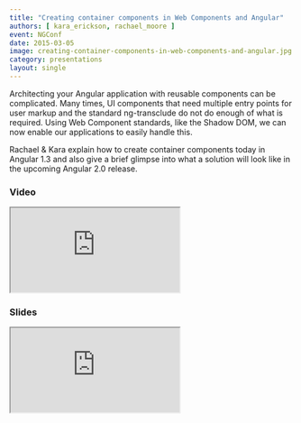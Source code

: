 ```yaml
---
title: "Creating container components in Web Components and Angular"
authors: [ kara_erickson, rachael_moore ]
event: NGConf
date: 2015-03-05
image: creating-container-components-in-web-components-and-angular.jpg
category: presentations
layout: single
---
```


Architecting your Angular application with reusable components can be complicated. Many times, UI components that need multiple entry points for user markup and the standard ng-transclude do not do enough of what is required. Using Web Component standards, like the Shadow DOM, we can now enable our applications to easily handle this.

<!-- Excerpt -->

Rachael & Kara explain how to create container components today in Angular 1.3 and also give a brief glimpse into what a solution will look like in the upcoming Angular 2.0 release.

### Video

<div class="iframe-wrap">
    <iframe src="https://www.youtube.com/embed/AbunztfV5vU" itemprop="video"></iframe>
</div>

### Slides

<div class="iframe-wrap">
    <iframe src="https://docs.google.com/presentation/embed?id=1SZ05jFRF9Rfsrn39z5-vdyLbY37XZGEgQfZ1uIOaEEo&amp;start=false&amp;loop=false&amp;"></iframe>
</div>
